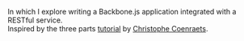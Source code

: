In which I explore writing a Backbone.js application integrated with a RESTful service.  
Inspired by the three parts [tutorial](http://coenraets.org/blog/2011/12/backbone-js-wine-cellar-tutorial-part-1-getting-started/) by [Christophe Coenraets](http://coenraets.org/blog/bio/).